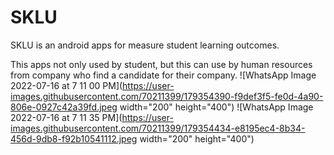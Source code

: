 # SKLU

SKLU is an android apps for measure student learning outcomes. 

This apps not only used by student, but this can use by human resources from company who find a candidate for their company.
![WhatsApp Image 2022-07-16 at 7 11 00 PM](https://user-images.githubusercontent.com/70211399/179354390-f9def3f5-fe0d-4a90-806e-0927c42a39fd.jpeg width="200" height="400")
![WhatsApp Image 2022-07-16 at 7 11 35 PM](https://user-images.githubusercontent.com/70211399/179354434-e8195ec4-8b34-456d-9db8-f92b10541112.jpeg width="200" height="400")
